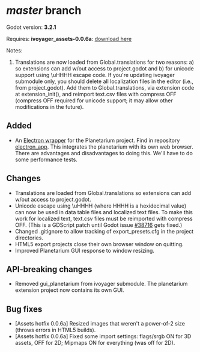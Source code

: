 # _master_ branch
Godot version: **3.2.1**

Requires: **ivoyager_assets-0.0.6a**: [download here](https://github.com/ivoyager/ivoyager/releases/download/v0.0.6-alpha/ivoyager_assets-0.0.6a.zip)

Notes:
1. Translations are now loaded from Global.translations for two reasons: a) so extensions can add w/out access to project.godot and b) for unicode support using \uHHHH escape code. If you're updating ivoyager submodule only, you should delete all localization files in the editor (i.e., from project.godot). Add them to Global.translations, via extension code at extension_init(), and reimport text.csv files with compress OFF (compress OFF required for unicode support; it may allow other modifications in the future).

## Added
* An [Electron wrapper](https://www.electronjs.org/) for the Planetarium project. Find in repository [electron_app](https://github.com/ivoyager/electron_app). This integrates the planetarium with its own web browser. There are advantages and disadvantages to doing this. We'll have to do some performance tests.

## Changes
* Translations are loaded from Global.translations so extensions can add w/out access to project.godot.
* Unicode escape using \uHHHH (where HHHH is a hexidecimal value) can now be used in data table files and localized text files. To make this work for localized text, text.csv files must be reimported with compress OFF. (This is a GDScript patch until Godot issue [#38716](https://github.com/godotengine/godot/issues/38716) gets fixed.)
* Changed .gitignore to allow tracking of export_presets.cfg in the project directories.
* HTML5 export projects close their own browser window on quitting.
* Improved Planetarium GUI response to window resizing.

## API-breaking changes
* Removed gui_planetarium from ivoyager submodule. The planetarium extension project now contains its own GUI.

## Bug fixes
* [Assets hotfix 0.0.6a] Resized images that weren't a power-of-2 size (throws errors in HTML5 builds).
* [Assets hotfix 0.0.6a] Fixed some import settings: flags/srgb ON for 3D assets, OFF for 2D; Mipmaps ON for everything (was off for 2D).
